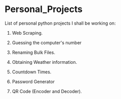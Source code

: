 # Personal_Projects

List of personal python projects I shall be working on:

1. Web Scraping.

2. Guessing the computer's number

3. Renaming Bulk Files.

4. Obtaining Weather information.

5. Countdown Times.

6. Password Generator

7. QR Code (Encoder and Decoder).
